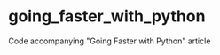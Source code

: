 going_faster_with_python
========================

Code accompanying "Going Faster with Python" article
